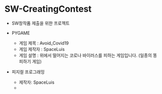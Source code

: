 # SW-CreatingContest
 - SW창작품 제출을 위한 프로젝트
 
 - PYGAME
   - 게임 제목 : Avoid_Covid19
   - 게임 제작자 : SpaceLuis
   - 게임 설명 : 위에서 떨어지는 코로나 바이러스를 피하는 게임입니다. (일종의 똥피하기 게임)
   
 - 피지컬 프로그래밍
   - 제작자: SpaceLuis
   - 
   
